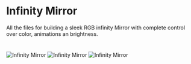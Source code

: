 # Infinity Mirror
All the files for building a sleek RGB infinity Mirror with complete control over color, animations an brightness.
#

![Infinity Mirror](https://github.com/APTechnologies/InfinityMirror/blob/main/IMG_2.jpg)
![Infinity Mirror](https://github.com/APTechnologies/InfinityMirror/blob/main/IMG_5.jpg)
![Infinity Mirror](https://github.com/APTechnologies/InfinityMirror/blob/main/IMG_4.jpg)
